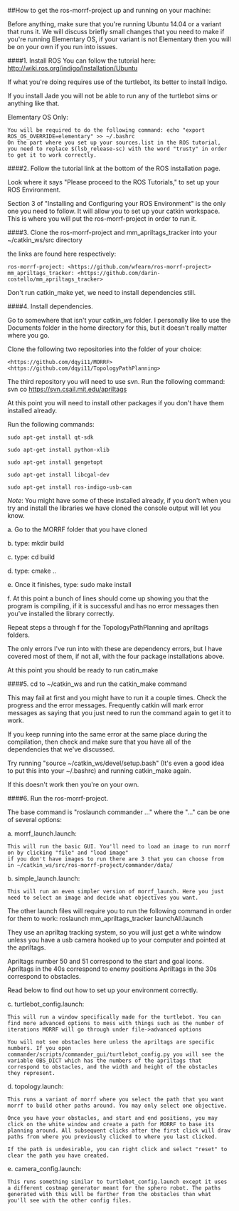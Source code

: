 ##How to get the ros-morrf-project up and running on your machine:

Before anything, make sure that you're running Ubuntu 14.04 or a variant that runs it.
We will discuss briefly small changes that you need to make if you're running Elementary OS,
if your variant is not Elementary then you will be on your own if you run into issues.

####1. Install ROS
You can follow the tutorial here: <http://wiki.ros.org/indigo/Installation/Ubuntu>

If what you're doing requires use of the turtlebot, its better to install Indigo.

If you install Jade you will not be able to run any of the turtlebot sims or anything like that.

Elementary OS Only:

    You will be required to do the following command: echo "export ROS_OS_OVERRIDE=elementary" >> ~/.bashrc
    On the part where you set up your sources.list in the ROS tutorial,
    you need to replace $(lsb_release-sc) with the word "trusty" in order to get it to work correctly.

####2. Follow the tutorial link at the bottom of the ROS installation page.

Look where it says "Please proceed to the ROS Tutorials," to set up your ROS Environment.

Section 3 of "Installing and Configuring your ROS Environment" is the only one you need to follow.
It will allow you to set up your catkin workspace.
This is where you will put the ros-morrf-project in order to run it.


####3. Clone the ros-morrf-project and mm_apriltags_tracker into your ~/catkin_ws/src directory

the links are found here respectively:

    ros-morrf-project: <https://github.com/wfearn/ros-morrf-project>
    mm_apriltags_tracker: <https://github.com/darin-costello/mm_apriltags_tracker>

Don't run catkin_make yet, we need to install dependencies still.

####4. Install dependencies.

Go to somewhere that isn't your catkin_ws folder.
I personally like to use the Documents folder in the home directory for this,
but it doesn't really matter where you go.

Clone the following two repositories into the folder of your choice:

    <https://github.com/dqyi11/MORRF>
    <https://github.com/dqyi11/TopologyPathPlanning>

The third repository you will need to use svn. Run the following command:
    svn co https://svn.csail.mit.edu/apriltags

At this point you will need to install other packages if you don't have them installed already.

Run the following commands:

    sudo apt-get install qt-sdk

    sudo apt-get install python-xlib

    sudo apt-get install gengetopt

    sudo apt-get install libcgal-dev

    sudo apt-get install ros-indigo-usb-cam

*Note*: You might have some of these installed already, if you don't when you try and install the libraries we have cloned the console output will let you know.

a. Go to the MORRF folder that you have cloned

b. type: mkdir build

c. type: cd build

d. type: cmake ..

e. Once it finishes, type: sudo make install

f. At this point a bunch of lines should come up showing you that the program is compiling, if it is successful and has no error messages then you've installed the library correctly.

Repeat steps a through f for the TopologyPathPlanning and apriltags folders.

The only errors I've run into with these are dependency errors, but I have covered most of them, if not all, with the four package installations above.

At this point you should be ready to run catin_make

####5. cd to ~/catkin_ws and run the catkin_make command

This may fail at first and you might have to run it a couple times. Check the progress and the error messages.
Frequently catkin will mark error messages as saying that you just need to run the command again to get it to work.

If you keep running into the same error at the same place during the compilation, then check and make sure that you have all of the dependencies that we've discussed.

Try running "source ~/catkin_ws/devel/setup.bash" (It's even a good idea to put this into your ~/.bashrc) and running catkin_make again.

If this doesn't work then you're on your own.

####6. Run the ros-morrf-project.

The base command is "roslaunch commander ..." where the "..." can be one of several options:

a. morrf_launch.launch:

    This will run the basic GUI. You'll need to load an image to run morrf on by clicking "file" and "load image"
    if you don't have images to run there are 3 that you can choose from in ~/catkin_ws/src/ros-morrf-project/commander/data/

b. simple_launch.launch:

    This will run an even simpler version of morrf_launch. Here you just need to select an image and decide what objectives you want.

The other launch files will require you to run the following command in order for them to work:
    roslaunch mm_apriltags_tracker launchAll.launch

They use an apriltag tracking system, so you will just get a white window unless you have a usb camera hooked up to your computer and pointed at the apriltags.

Apriltags number 50 and 51 correspond to the start and goal icons.
Apriltags in the 40s correspond to enemy positions
Apriltags in the 30s correspond to obstacles.

Read below to find out how to set up your environment correctly.

c. turtlebot_config.launch:

    This will run a window specifically made for the turtlebot. You can find more advanced options to mess with things such as the number of iterations MORRF will go through under file->advanced options

    You will not see obstacles here unless the apriltags are specific numbers. If you open commander/scripts/commander_gui/turtlebot_config.py you will see the variable OBS_DICT which has the numbers of the apriltags that correspond to obstacles, and the width and height of the obstacles they represent.

d. topology.launch:

    This runs a variant of morrf where you select the path that you want morrf to build other paths around. You may only select one objective.

    Once you have your obstacles, and start and end positions, you may click on the white window and create a path for MORRF to base its planning around. All subsequent clicks after the first click will draw paths from where you previously clicked to where you last clicked.

    If the path is undesirable, you can right click and select "reset" to clear the path you have created.

e. camera_config.launch:

    This runs something similar to turtlebot_config.launch except it uses a different costmap generator meant for the sphero robot. The paths generated with this will be farther from the obstacles than what you'll see with the other config files.
